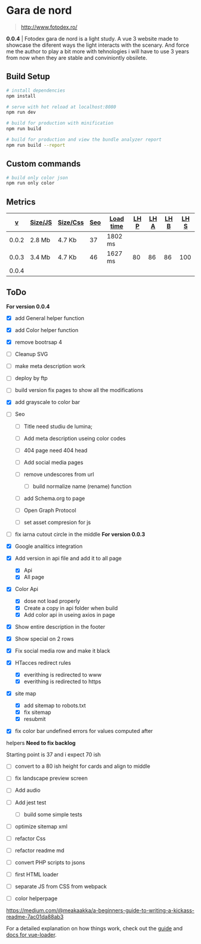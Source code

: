 # Gara de nord 

> http://www.fotodex.ro/

**0.0.4** | Fotodex gara de nord is a light study. A vue 3 website made to showcase the diferent ways the light interacts with the scenary. And force me the author to play a bit more with tehnologies i will have to use 3 years from now when they are stable and conviniontly obsilete.

## Build Setup

``` bash
# install dependencies
npm install

# serve with hot reload at localhost:8080
npm run dev

# build for production with minification
npm run build

# build for production and view the bundle analyzer report
npm run build --report
```

## Custom commands

``` bash
# build only color json
npm run only color
```
## Metrics

|  [v](doc/v_log.md) | [Size/JS](doc/js_size.png)   | [Size/Css](doc/css_size.png)  | [Seo](https://www.woorank.com/en/www/fotodex.ro)   | [Load time](doc/load_time.png)     | [LH P](doc/lh.png)   | [LH A](doc/lh.png) | [LH B](doc/lh.png)  | [LH S](doc/lh.png)  |
| ---       | ---       | ---       | ---   | ---           | ---   | ---   | ---   | ---   |
| 0.0.2     | 2.8 Mb    | 4.7 Kb    | 37    | 1802 ms       |       |       |       |       |
| 0.0.3     | 3.4 Mb    | 4.7 Kb    | 46    | 1627 ms       | 80    | 86    | 86    | 100   |      
| 0.0.4     |           |           |       |               |

## ToDo

**For version 0.0.4**

- [x] add General helper function
- [x] add Color helper function
- [X] remove bootrsap 4
- [ ] Cleanup SVG
- [ ] make meta description work
- [ ] deploy by ftp
- [ ] build version fix pages to show all the modifications 
- [x] add grayscale to color bar
- [ ] Seo
    - [ ] Title need studiu de lumina;
    - [ ] Add meta description useing color codes

    - [ ] 404 page need 404 head

    - [ ] Add social media pages
    
    - [ ] remove undescores from url
        - [ ] build normalize name (rename) function

    - [ ] add Schema.org to page

    - [ ] Open Graph Protocol

    - [ ] set asset compresion for js

- [ ] fix iarna cutout circle in the middle
**For version 0.0.3**

- [X] Google analitics integration

- [x] Add version in api file and add it to all page
    - [x] Api
    - [x] All page

- [x] Color Api 
    - [x] dose not load properly 
    - [x] Create a copy in api folder when build
    - [x] Add color api in useing axios in page

- [x] Show entire description in the footer
- [x] Show special on 2 rows
- [x] Fix social media row and make it black

- [x] HTacces redirect rules
    - [x] everithing is redirected to www 
    - [x] everithing is redirected to https 

- [x] site map
    - [X] add sitemap to robots.txt 
    - [x] fix sitemap 
    - [x] resubmit 

 - [x] fix color bar undefined errors for values computed after  

 helpers
**Need to fix backlog**

Starting point is 37 and i expect 70 ish
 
- [ ] convert to a 80 ish height for cards and align to middle
- [ ] fix landscape preview screen  

- [ ] Add audio

- [ ] Add jest test
    - [ ] build some simple tests

- [ ] optimize sitemap xml    

- [ ] refactor Css

- [ ] refactor readme md 
- [ ] convert PHP scripts to jsons
- [ ] first HTML loader
- [ ] separate JS from CSS from webpack
- [ ] color helperpage

https://medium.com/@meakaakka/a-beginners-guide-to-writing-a-kickass-readme-7ac01da88ab3


For a detailed explanation on how things work, check out the [guide](http://vuejs-templates.github.io/webpack/) and [docs for vue-loader](http://vuejs.github.io/vue-loader).
